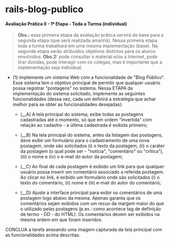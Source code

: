 # rails-blog-publico

#### 		Avaliação Prática II - 1ª Etapa - Toda a Turma (individual)
> 	__Obs.:__ essa primeira etapa da avaliação prática servirá de base para a segunda etapa (que será realizada amanhã). Nessa primeira etapa toda a turma trabalhará em uma mesma implementação (base). Na segunda etapa serão atribuídos objetivos distintos para os alunos envolvidos.
> 	__Obs.2:__ pode consultar o material e/ou a Internet, pode tirar dúvidas, pode interagir com os colegas, mas é importante que a implementação seja individual.

- (1) implemente um sistema Web com a funcionalidade de "Blog Público". Esse sistema tem o objetivo principal de permitir que qualquer usuário possa registrar "postagens" no sistema. Nessa ETAPA da implementação do sistema solicitado, implemente as seguintes funcionalidades (dessa vez, cada um definirá a estratégia que achar melhor para se obter as funcionalidades desejadas):

	+ (__A) A tela principal do sistema, exibe todas as postagens cadastradas até o momento, só que em ordem "invertida" com relação ao cadastro - a última cadastrada é exibida primeiro;

	+ (__B) Na tela principal do sistema, antes da listagem das postagens, deve exibir um formulário para o cadastramento de uma nova postagem, onde são solicitados (i) o texto da postagem, (ii) o caráter da postagem (o qual pode ser - "notícia", "comentário" ou "crítica"), (iii) o nome e (iv) o e-mail do autor da postagem;

	+ (__C) Ao final de cada postagem é exibido um link para que qualquer usuário possa inserir um comentário associado a referida postagem. Ao clicar no link, é exibido um formulário onde são solicitados (i) o texto do comentário, (ii) nome e (iii) e-mail do autor do comentário;
	
	+ (__D) Ajuste a interface principal para exibir os comentários de uma postagem logo abaixo da mesma. Apenas garanta que os comentários sejam exibidos com um recuo da margem maior do que o utilizado pelas postagens (p.ex.: como acontece tag de definição de termo - DD - do HTML). Os comentários devem ser exibidos na mesma ordem em que foram inseridos.

CONCLUA a tarefa anexando uma imagem capturada da tela principal com as funcionalidades acima descritas.

